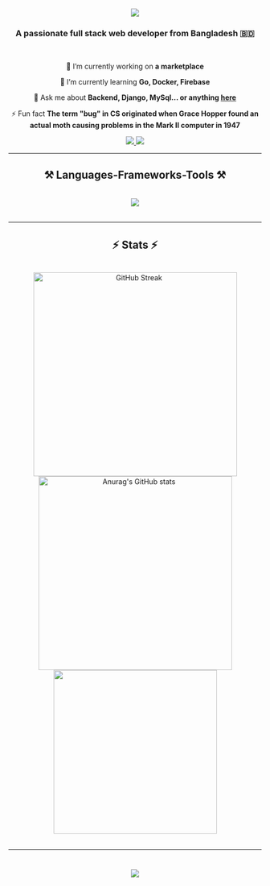 <!--<img align="right" src="https://visitor-badge.laobi.icu/badge?page_id=salesp07.salesp07" />-->

<h1 align="center">
    <img src="https://readme-typing-svg.herokuapp.com/?font=Righteous&size=35&center=true&vCenter=true&width=500&height=70&duration=4000&lines=Hi+There!+👋;+I'm+Ridwan+Al+Mahmud!+👳;" />
</h1>

<h3 align="center">A passionate full stack web developer from Bangladesh 🇧🇩</h3>

<br/>

<div align="center">
 
 🔭 I’m currently working on **a marketplace**
 
 🌱 I’m currently learning **Go, Docker, Firebase**

💬 Ask me about **Backend, Django, MySql... or anything [here](https://github.com/Ridwan-Al-Mahmud/Ridwan-Al-Mahmud/issues)**

⚡ Fun fact **The term "bug" in CS originated when Grace Hopper found an actual moth causing problems in the Mark II computer in 1947**

 </div>
 
<div align="center"> 
  <a href="mailto:almahmudrobin107@gmail.com">
    <img src="https://img.shields.io/badge/Gmail-333333?style=for-the-badge&logo=gmail&logoColor=red" />
  </a>
 <!-- <a href="https://linkedin.com/in/pedro-sales-muniz" target="_blank">
    <img src="https://img.shields.io/badge/LinkedIn-0077B5?style=for-the-badge&logo=linkedin&logoColor=white" target="_blank" />
  </a>-->
  <a href="https://Ridwan-Al-Mahmud.github.io/Portfolio" target="_blank">
     <img src="https://img.shields.io/badge/Portfolio-FF5722?style=for-the-badge&logo=todoist&logoColor=white" target="_blank" /> <!-- sqlite, safari, google-chrome are other good icon options -->
  </a>
</div>

 <hr/>
 
<h2 align="center">⚒️ Languages-Frameworks-Tools ⚒️</h2>
<br/>
<div align="center">
    <img src="https://skillicons.dev/icons?i=html,css,javascript,git,github,python,django,mysql" />
    <!--<img src="https://skillicons.dev/icons?i=python,django" /><br>-->
</div>

<br/>
<hr/>



<h2 align="center">⚡ Stats ⚡</h2>
<br>
 <div align="center">
  <a href="https://git.io/streak-stats">
    <img width=405 src="https://streak-stats.demolab.com/?user=Ridwan-Al-Mahmud&theme=react&border-radius=10&count_private=true" alt="GitHub Streak">
  </a>

  <a href="https://github.com/anuraghazra/github-readme-stats">
    <img width=385 src="https://github-readme-stats.vercel.app/api?username=Ridwan-Al-Mahmud&theme=react&border-radius=10&size_weight=0.5&count_weight=0.5&align=center&show_icons=true&rank_icon=github" alt="Anurag's GitHub stats">
    <img width=325 src="https://github-readme-stats.vercel.app/api/top-langs/?username=Ridwan-Al-Mahmud&theme=react&border-radius=10&langs_count=8&hide=html,css">
      
  </a>
 </div>
<br/>
<hr/>
<h1 align="center">
    <img src="https://readme-typing-svg.herokuapp.com/?font=Righteous&size=35&center=true&vCenter=true&width=500&height=70&duration=4000&lines=Thank+you+for+visiting+✌️;+I'm+always+down+to+collab:);" />
</h1>
